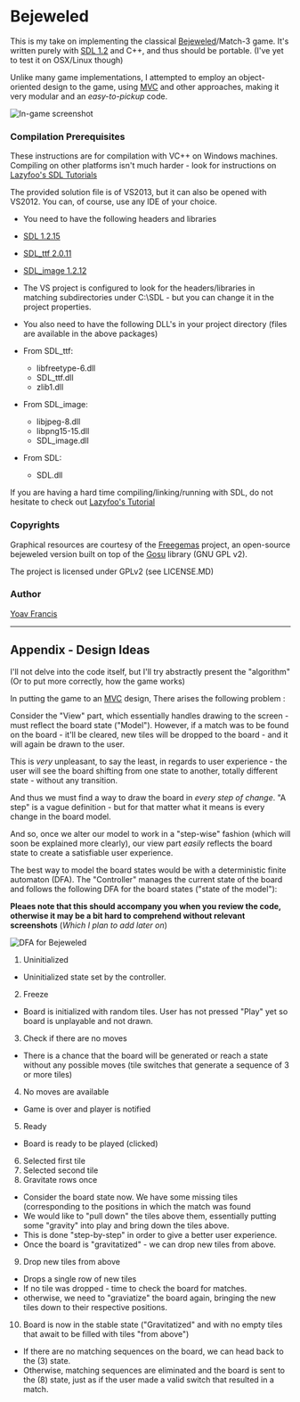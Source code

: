 Bejeweled
========
This is my take on implementing the classical [Bejeweled](http://en.wikipedia.org/wiki/Bejeweled)/Match-3 game.  It's written purely with [SDL 1.2](http://www.libsdl.org/) and C++, and thus should be portable. (I've yet to test it on OSX/Linux though)

Unlike many game implementations, I attempted to employ an object-oriented design to the game, using [MVC](http://en.wikipedia.org/wiki/Model%E2%80%93view%E2%80%93controller) and other approaches, making it very modular and an _easy-to-pickup_ code.

![](http://i.imgur.com/0E9NY9A.png "In-game screenshot")

### Compilation Prerequisites 

These instructions are for compilation with VC++ on Windows machines. Compiling on other platforms isn't much harder - look for instructions on [Lazyfoo's SDL Tutorials](http://lazyfoo.net/SDL_tutorials/)
	
The provided solution file is of VS2013, but it can also be opened with VS2012. You can, of course, use any IDE of your choice.

- You need to have the following headers and libraries
 - [SDL 1.2.15](http://www.libsdl.org/release/SDL-devel-1.2.15-VC.zip)
 - [SDL\_ttf 2.0.11](http://www.libsdl.org/projects/SDL_ttf/release/SDL_ttf-devel-2.0.11-VC.zip) 
 - [SDL\_image 1.2.12](http://www.libsdl.org/projects/SDL_image/release/SDL_image-devel-1.2.12-VC.zip)
 - The VS project is configured to look for the headers/libraries in matching subdirectories under C:\SDL - but you can change it in the project properties.

- You also need to have the following DLL's in your project directory (files are available in the above packages)
 -  From SDL_ttf:
    - libfreetype-6.dll
    - SDL_ttf.dll
    - zlib1.dll
 - From SDL_image:
    - libjpeg-8.dll
    - libpng15-15.dll
    - SDL_image.dll
 - From SDL:
    - SDL.dll

If you are having a hard time compiling/linking/running with SDL, do not hesitate to check out [Lazyfoo's Tutorial](http://lazyfoo.net/SDL_tutorials/lesson01/windows/msvsnet2010e/index.php)

### Copyrights

Graphical resources are courtesy of the [Freegemas](https://code.google.com/p/freegemas/) project, an open-source bejeweled version built on top of the [Gosu](http://www.libgosu.org/) library (GNU GPL v2).

The project is licensed under GPLv2 (see LICENSE.MD)

### Author

[Yoav Francis](www.linkedin.com/in/yoavfrancis)


-------

Appendix -  Design Ideas
------------------

I'll not delve into the code itself, but I'll try abstractly present the "algorithm" (Or to put more correctly, how the game works)

In putting the game to an [MVC](http://en.wikipedia.org/wiki/Model%E2%80%93view%E2%80%93controller) design, There arises the following problem : 

Consider the "View" part, which essentially handles drawing to the screen - must reflect the board state ("Model"). However, if a match was to be found on the board - it'll be cleared, new tiles will be dropped to the board - and it will again be drawn to the user.

This is _very_ unpleasant, to say the least, in regards to user experience - the user will see the board shifting from one state to another, totally different state - without any transition.

And thus we must find a way to draw the board in _every step of change_. "A step" is a vague definition - but for that matter what it means is every change in the board model.

And so, once we alter our model to work in a "step-wise" fashion (which will soon be explained more clearly), our view part _easily_ reflects the board state to create a satisfiable user experience.

The best way to model the board states would be with a deterministic finite automaton (DFA). The "Controller" manages the current state of the board and follows the following  DFA for the board states ("state of the model"):

__Pleaes note that this should accompany you when you review the code, otherwise it may be a bit hard to comprehend without relevant screenshots__ (_Which I plan to add later on_)

![](http://i.imgur.com/74Y6lcA.png "DFA for Bejeweled")

1. Uninitialized
  * Uninitialized state set by the controller.
2. Freeze
  * Board is initialized with random tiles. User has not pressed "Play" yet so board is unplayable and not drawn.
3. Check if there are no moves
  * There is a chance that the board will be generated or reach a state without any possible moves (tile switches that generate a sequence of 3 or more tiles)
4. No moves are available
  * Game is over and player is notified
5. Ready
  * Board is ready to be played (clicked)
6. Selected first tile
7. Selected second tile
8. Gravitate rows once
  - Consider the board state now. We have some missing tiles (corresponding to the positions in which the match was found
  - We would like to "pull down" the tiles above them, essentially putting some "gravity" into play and bring down the tiles above.
  - This is done "step-by-step" in order to give a better user experience.
  - Once the board is "gravitatized" - we can drop new tiles from above.
9. Drop new tiles from above
  - Drops a single row of new tiles
  - If no tile was dropped - time to check the board for matches.
  - otherwise, we need to "graviatize" the board again, bringing the new tiles down to their respective positions.
10. Board is now in the stable state ("Gravitatized" and with no empty tiles that await to be filled with tiles "from above")
 - If there are no matching sequences on the board, we can head back to the (3) state.
 - Otherwise, matching sequences are eliminated and the board is sent to the (8) state, just as if the user made a valid switch that resulted in a match.